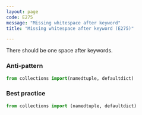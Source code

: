 ```yaml
---
layout: page
code: E275
message: "Missing whitespace after keyword"
title: "Missing whitespace after keyword (E275)"

---
```


There should be one space after keywords.

### Anti-pattern

```python
from collections import(namedtuple, defaultdict)
```

### Best practice

```python
from collections import (namedtuple, defaultdict)
```
